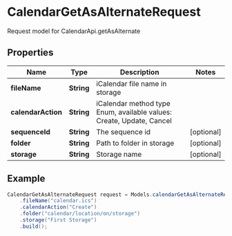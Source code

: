 # CalendarGetAsAlternateRequest

Request model for CalendarApi.getAsAlternate

## Properties

Name | Type | Description | Notes
---- | ---- | ----------- | -----
**fileName** | **String**| iCalendar file name in storage |
**calendarAction** | **String**| iCalendar method type Enum, available values: Create, Update, Cancel |
**sequenceId** | **String**| The sequence id | [optional]
**folder** | **String**| Path to folder in storage | [optional]
**storage** | **String**| Storage name | [optional]

## Example
```java
CalendarGetAsAlternateRequest request = Models.calendarGetAsAlternateRequest()
    .fileName("calendar.ics")
    .calendarAction("Create")
    .folder("calendar/location/on/storage")
    .storage("First Storage")
    .build();
```


